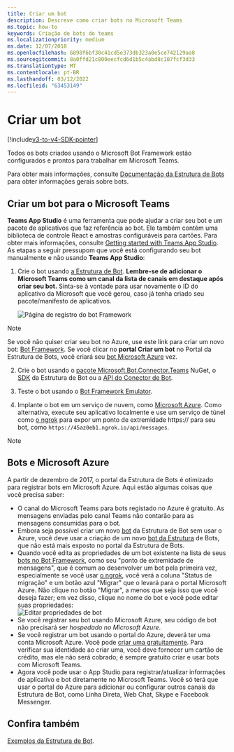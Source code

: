```yaml
---
title: Criar um bot
description: Descreve como criar bots no Microsoft Teams
ms.topic: how-to
keywords: Criação de bots do teams
ms.localizationpriority: medium
ms.date: 12/07/2018
ms.openlocfilehash: 6898f6bf30c41cd5e373db323a0e5ce742129aa8
ms.sourcegitcommit: 8a0ffd21c800eecfcd6d1b5c4abd8c107fcf3d33
ms.translationtype: MT
ms.contentlocale: pt-BR
ms.lasthandoff: 03/12/2022
ms.locfileid: "63453149"
---
```

# <a name="create-a-bot"></a>Criar um bot

[!include[v3-to-v4-SDK-pointer](~/includes/v3-to-v4-pointer-bots.md)]

Todos os bots criados usando o Microsoft Bot Framework estão configurados e prontos para trabalhar em Microsoft Teams.

Para obter mais informações, consulte [Documentação da Estrutura de Bots](/azure/bot-service/?view=azure-bot-service-3.0&preserve-view=true) para obter informações gerais sobre bots.

## <a name="create-a-bot-for-microsoft-teams"></a>Criar um bot para o Microsoft Teams

**Teams App Studio** é uma ferramenta que pode ajudar a criar seu bot e um pacote de aplicativos que faz referência ao bot. Ele também contém uma biblioteca de controle React e amostras configuráveis para cartões. Para obter mais informações, consulte [Getting started with Teams App Studio](~/concepts/build-and-test/app-studio-overview.md). As etapas a seguir pressupom que você está configurando seu bot manualmente e não usando **Teams App Studio**:

1. Crie o bot usando [a Estrutura de Bot](https://dev.botframework.com/bots/new). **Lembre-se de adicionar o Microsoft Teams como um canal da lista de canais em destaque após criar seu bot.** Sinta-se à vontade para usar novamente o ID do aplicativo da Microsoft que você gerou, caso já tenha criado seu pacote/manifesto de aplicativos.

   ![Página de registro do bot Framework](~/assets/images/bots/bfregister.png)

> [!NOTE]
> Se você não quiser criar seu bot no Azure, use este link  para criar um novo bot: [Bot Framework](https://dev.botframework.com/bots/new). Se você clicar no **portal Criar um bot** no Portal da Estrutura de Bots, você criará seu [bot Microsoft Azure](#bots-and-microsoft-azure) vez.

2. Crie o bot usando o [pacote Microsoft.Bot.Connector.Teams](https://www.nuget.org/packages/Microsoft.Bot.Connector.Teams) NuGet, o [SDK](https://github.com/microsoft/botframework-sdk) da Estrutura de Bot ou a [API do Conector de Bot](/bot-framework/rest-api/bot-framework-rest-connector-api-reference).

3. Teste o bot usando o [Bot Framework Emulator](/bot-framework/debug-bots-emulator).

4. Implante o bot em um serviço de nuvem, como [Microsoft Azure](https://azure.microsoft.com/). Como alternativa, execute seu aplicativo localmente e use um serviço de túnel como [o ngrok](https://ngrok.com) para expor um ponto de extremidade https:// para seu bot, como `https://45az0eb1.ngrok.io/api/messages`.

> [!NOTE]
>
> ## <a name="bots-and-microsoft-azure"></a>Bots e Microsoft Azure
>
> A partir de dezembro de 2017, o portal da Estrutura de Bots é otimizado para registrar bots em Microsoft Azure. Aqui estão algumas coisas que você precisa saber:
>
> * O canal do Microsoft Teams para bots registado no Azure é gratuito. As mensagens enviadas pelo canal Teams não contarão para as mensagens consumidas para o bot.
> * Embora seja possível criar um novo [bot](https://dev.botframework.com/bots/new) da Estrutura de Bot sem usar o Azure, você deve usar a criação de um novo [bot da Estrutura](https://dev.botframework.com/bots/new) de Bots, que não está mais exposto no portal da Estrutura de Bots.
> * Quando você edita as propriedades de um bot existente na lista de seus [bots no Bot Framework](https://dev.botframework.com/bots), como seu "ponto de extremidade de mensagens", que é comum ao desenvolver um bot pela primeira vez, especialmente se você usar [o ngrok](https://ngrok.com), você verá a coluna "Status de migração" e um botão azul "Migrar" que o levará para o portal Microsoft Azure. Não clique no botão "Migrar", a menos que seja isso que você deseja fazer; em vez disso, clique no nome do bot e você pode editar suas propriedades:</br>
   ![Editar propriedades de bot](~/assets/images/bots/bf-migrate-bot-to-azure.png)
> * Se você registrar seu bot usando Microsoft Azure, seu código de bot não precisará ser *hospedado no Microsoft Azure*.
> * Se você registrar um bot usando o portal do Azure, deverá ter uma conta Microsoft Azure. Você pode [criar uma gratuitamente](https://azure.microsoft.com/free/). Para verificar sua identidade ao criar uma, você deve fornecer um cartão de crédito, mas ele não será cobrado; é sempre gratuito criar e usar bots com Microsoft Teams.
> * Agora você pode usar o App Studio para registrar/atualizar informações de aplicativo e bot diretamente no Microsoft Teams. Você só terá que usar o portal do Azure para adicionar ou configurar outros canais da Estrutura de Bot, como Linha Direta, Web Chat, Skype e Facebook Messenger.

## <a name="see-also"></a>Confira também

[Exemplos da Estrutura de Bot](https://github.com/Microsoft/BotBuilder-Samples/blob/master/README.md).
